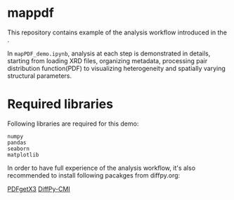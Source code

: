 # mappdf

This repository contains example of the analysis workflow introduced in the <mapPDF paper>. 

In ``mapPDF_demo.ipynb``, analysis at each step is demonstrated in
details, starting from loading XRD files, organizing metadata, processing pair distribution function(PDF) to visualizing heterogeneity and spatially varying structural parameters.

# Required libraries

Following libraries are required for this demo:

````
numpy
pandas
seaborn
matplotlib
````

In order to have full experience of the analysis workflow, it's also recommended to install following pacakges from diffpy.org:

[PDFgetX3](http://www.diffpy.org/products/pdfgetx3.html)
[DiffPy-CMI](http://www.diffpy.org/products/diffpycmi/index.html)

